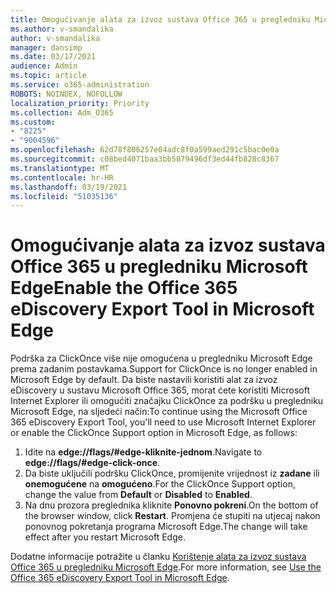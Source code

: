```yaml
---
title: Omogućivanje alata za izvoz sustava Office 365 u pregledniku Microsoft Edge
ms.author: v-smandalika
author: v-smandalika
manager: dansimp
ms.date: 03/17/2021
audience: Admin
ms.topic: article
ms.service: o365-administration
ROBOTS: NOINDEX, NOFOLLOW
localization_priority: Priority
ms.collection: Adm_O365
ms.custom:
- "8225"
- "9004596"
ms.openlocfilehash: 62d78f806257e04adc8f0a599aed291c5bac0e0a
ms.sourcegitcommit: c08bed4071baa3bb5879496df3ed44fb828c8367
ms.translationtype: MT
ms.contentlocale: hr-HR
ms.lasthandoff: 03/19/2021
ms.locfileid: "51035136"
---
```

# <a name="enable-the-office-365-ediscovery-export-tool-in-microsoft-edge"></a><span data-ttu-id="32270-102">Omogućivanje alata za izvoz sustava Office 365 u pregledniku Microsoft Edge</span><span class="sxs-lookup"><span data-stu-id="32270-102">Enable the Office 365 eDiscovery Export Tool in Microsoft Edge</span></span>

<span data-ttu-id="32270-103">Podrška za ClickOnce više nije omogućena u pregledniku Microsoft Edge prema zadanim postavkama.</span><span class="sxs-lookup"><span data-stu-id="32270-103">Support for ClickOnce is no longer enabled in Microsoft Edge by default.</span></span> <span data-ttu-id="32270-104">Da biste nastavili koristiti alat za izvoz eDiscovery u sustavu Microsoft Office 365, morat ćete koristiti Microsoft Internet Explorer ili omogućiti značajku ClickOnce za podršku u pregledniku Microsoft Edge, na sljedeći način:</span><span class="sxs-lookup"><span data-stu-id="32270-104">To continue using the Microsoft Office 365 eDiscovery Export Tool, you'll need to use Microsoft Internet Explorer or enable the ClickOnce Support option in Microsoft Edge, as follows:</span></span>

1. <span data-ttu-id="32270-105">Idite na **edge://flags/#edge-kliknite-jednom**.</span><span class="sxs-lookup"><span data-stu-id="32270-105">Navigate to **edge://flags/#edge-click-once**.</span></span>
2. <span data-ttu-id="32270-106">Da biste uključili podršku ClickOnce, promijenite vrijednost iz **zadane** ili **onemogućene** na **omogućeno**.</span><span class="sxs-lookup"><span data-stu-id="32270-106">For the ClickOnce Support option, change the value from **Default** or **Disabled** to **Enabled**.</span></span>
3. <span data-ttu-id="32270-107">Na dnu prozora preglednika kliknite **Ponovno pokreni**.</span><span class="sxs-lookup"><span data-stu-id="32270-107">On the bottom of the browser window, click **Restart**.</span></span> <span data-ttu-id="32270-108">Promjena će stupiti na utjecaj nakon ponovnog pokretanja programa Microsoft Edge.</span><span class="sxs-lookup"><span data-stu-id="32270-108">The change will take effect after you restart Microsoft Edge.</span></span>

<span data-ttu-id="32270-109">Dodatne informacije potražite u članku [Korištenje alata za izvoz sustava Office 365 u pregledniku Microsoft Edge](https://docs.microsoft.com/microsoft-365/compliance/configure-edge-to-export-search-results).</span><span class="sxs-lookup"><span data-stu-id="32270-109">For more information, see [Use the Office 365 eDiscovery Export Tool in Microsoft Edge](https://docs.microsoft.com/microsoft-365/compliance/configure-edge-to-export-search-results).</span></span>


